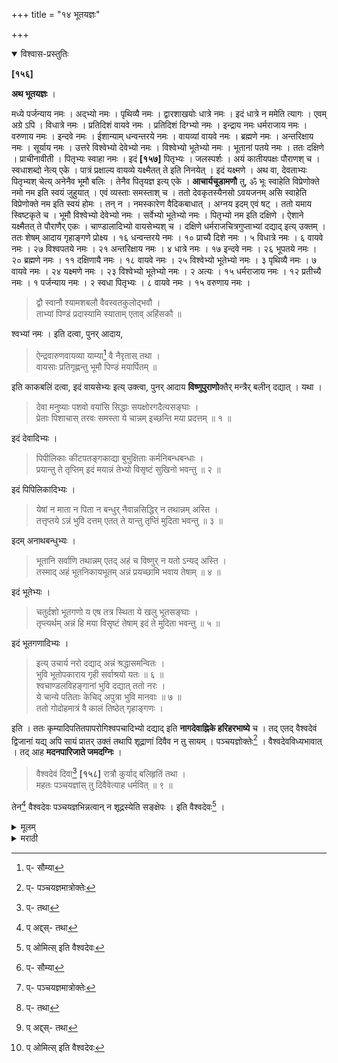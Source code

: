 +++
title = "१४ भूतयज्ञः"

+++


<details open><summary>विश्वास-प्रस्तुतिः</summary>

**[१५६]**

**अथ भूतयज्ञः** ।

मध्ये पर्जन्याय नमः । अद्भ्यो नमः । पृथिव्यै नमः । द्वारशाखयोः धात्रे नमः । इदं धात्रे न ममेति त्यागः । एवम् अग्रे ऽपि । विधात्रे नमः । प्रतिदिशं वायवे नमः । प्रतिदिशं दिग्भ्यो नमः । इन्द्राय नमः धर्मराजाय नमः । वरुणाय नमः । इन्दवे नमः । ईशान्याम् धन्वन्तरये नमः । वायव्यां वायवे नमः । ब्रह्मणे नमः । अन्तरिक्षाय नमः । सूर्याय नमः । उत्तरे विश्वेभ्यो देवेभ्यो नमः । विश्वेभ्यो भूतेभ्यो नमः । भूतानां पतये नमः । ततः दक्षिणे । प्राचीनावीती । पितृभ्यः स्वाहा नमः । इदं **[१५७]** पितृभ्यः । जलस्पर्शः । अयं कातीयपक्षः पौराणश् च । स्वधाशब्दो नेत्य् एके । पात्रं प्रक्षाल्य वायव्ये यक्ष्मैतत् ते इति निनयेत् । इदं यक्ष्मणे । अथ वा, देवताभ्यः पितृभ्यश् चेत्य् अनेनैव भूमौ बलिः । तेनैव पितृयज्ञ इत्य् एके । **आचार्यचूडामणौ** तु, ॐ भूः स्वाहेति विप्रेणोक्ते नमो नम इति स्वयं जुहुयात् । एवं व्यस्ताः समस्ताश् च । ततो देवकृतस्यैनसो ऽवयजनम् असि स्वाहेति विप्रेणोक्ते नम इति स्वयं होमः । तन् न । नमस्कारेण वैदिकबाधात् । अग्नय इदम् एवं षट् । ततो यमाय स्विष्टकृते च । भूमौ विश्वेभ्यो देवेभ्यो नमः । सर्वेभ्यो भूतेभ्यो नमः । पितृभ्यो नम इति दक्षिणे । ऐशाने यक्ष्मैतत् ते पौराणैर् एकः । चाण्डालादिभ्यो वायसेभ्यश् च । दक्षिणे धर्मराजचित्रगुप्ताभ्यां दद्याद् इत्य् उक्तम् । ततः शेषम् आदाय गृहाङ्गणे प्रोक्ष्य । १६ धन्वन्तरये नमः । १० प्राच्यै दिशे नमः । ५ विधात्रे नमः । ६ वायवे नमः । २७ विश्वपतये नमः । २१ अन्तरिक्षाय नमः । ४ धात्रे नमः । १७ इन्दवे नमः । २६ भूपतये नमः । २० ब्रह्मणे नमः । ११ दक्षिणायै नमः । १८ वायवे नमः । २५ विश्वेभ्यो भूतेभ्यो नमः । ३ पृथिव्यै नमः । ७ वायवे नमः । २४ यक्ष्मणे नमः । २३ विश्वेभ्यो भूतेभ्यो नमः । २ अत्यः । १५ धर्मराजाय नमः । १२ प्रतीच्यै नमः । १ पर्जन्याय नमः । २ स्वधा पितृभ्यः । ८ वायवे नमः । १५ वरुणाय नमः । 

> द्वौ स्वानौ श्यामशबलौ वैवस्वतकुलोद्भवौ ।  
ताभ्यां पिण्डं प्रदास्यामि स्याताम् एताव् अहिंसकौ ॥

श्वभ्यां नमः । इति दत्वा, पुनर् आदाय, 

> ऐन्द्रवारुणवायव्या याम्या[^४७] वै नैरृतास् तथा ।  
वायसाः प्रतिगृह्णन्तु भूमौ पिण्डं मयार्पितम् ॥

[^४७]:
     प्- सौम्या

इति काकबलिं दत्वा, इदं वायसेभ्यः इत्य् उक्त्वा, पुनर् आदाय **विष्णुपुराणो**क्तैर् मन्त्रैर् बलीन् दद्यात् । यथा । 

> देवा मनुष्याः पशवो वयांसि सिद्धाः सयक्षोरगदैत्यसङ्घाः ।  
प्रेताः पिशाचास् तरवः समस्ता ये चान्नम् इच्छन्ति मया प्रदत्तम् ॥ १ ॥

इदं देवादिभ्यः । 

> पिपीलिकाः कीटपतङ्गकाद्या बुभुक्षिताः कर्मनिबन्धबन्धाः ।  
प्रयान्तु ते तृप्तिम् इदं मयान्नं तेभ्यो विसृष्टं सुखिनो भवन्तु ॥ २ ॥

इदं पिपिलिकादिभ्यः । 

> येषां न माता न पिता न बन्धुर् नैवान्नसिद्धिर् न तथान्नम् अस्ति ।  
तत्तृप्तये ऽन्नं भुवि दत्तम् एतत् ते यान्तु तृप्तिं मुदिता भवन्तु ॥ ३ ॥

इदम् अनाथबन्धुभ्यः । 

> भूतानि सर्वाणि तथान्नम् एतद् अहं च विष्णुर् न यतो ऽन्यद् अस्ति ।  
तस्माद् अहं भूतनिकायभूतम् अन्नं प्रयच्छामि भवाय तेषाम् ॥ ४ ॥

इदं भूतेभ्यः ।

> चतुर्दशो भूतगणो य एष तत्र स्थिता ये खलु भूतसङ्घाः ।  
तृप्त्यर्थम् अन्नं हि मया विसृष्टं तेषाम् इदं ते मुदिता भवन्तु ॥ ५ ॥

इदं भूतगणादिभ्यः ।

> इत्य् उचार्य नरो दद्याद् अन्नं श्रद्धासमन्वितः ।  
भुवि भूतोपकाराय गृही सर्वाश्रयो यतः ॥ ६ ॥  
श्वचाण्डलविहङ्गानां भुवि दद्यात् ततो नरः ।  
ये चान्ये पतिताः केचिद् अपुत्रा भुवि मानवाः ॥ ७ ॥  
ततो गोदोहमात्रं वै कालं तिष्ठेत् गृहाङ्गणः । 

इति । ततः कृम्यादिपतितपापरोगिश्वपचादिभ्यो दद्याद् इति **नागदेवाह्निके हरिहरभाष्ये** च । तद् एतद् वैश्वदेवं द्विजानां यद्य् अपि सायं प्रातर् उक्तं तथापि शूद्राणां दिवैव न तु सायम् । पञ्चयज्ञोक्तेः[^४८] । वैश्वदेवविध्यभावात् । तद् आह **मदनपारिजाते जमदग्निः** । 

[^४८]:
     प्- पञ्चयज्ञमात्रोक्तेः	

> वैश्वदेवं दिवा[^४९] **[१५८]** रात्रौ कुर्याद् बलिहृतिं तथा ।  
महतः पञ्चयज्ञांस् तु दिवैवेत्याह धर्मवित् ॥ ९ ॥

[^४९]:
     प्- तथा

तेन[^५०] वैश्वदेवः पञ्चयज्ञभिन्नत्वान् न शूद्रस्येति सङ्क्षेपः । इति वैश्वदेवः[^५१] । 

[^५०]:
     प् अद्द्स्- तथा

[^५१]:
     प् ओमित्स् इति वैश्वदेवः
</details>

<details><summary>मूलम्</summary>

**[१५६]**

**अथ भूतयज्ञः** ।

मध्ये पर्जन्याय नमः । अद्भ्यो नमः । पृथिव्यै नमः । द्वारशाखयोः धात्रे नमः । इदं धात्रे न ममेति त्यागः । एवम् अग्रे ऽपि । विधात्रे नमः । प्रतिदिशं वायवे नमः । प्रतिदिशं दिग्भ्यो नमः । इन्द्राय नमः धर्मराजाय नमः । वरुणाय नमः । इन्दवे नमः । ईशान्याम् धन्वन्तरये नमः । वायव्यां वायवे नमः । ब्रह्मणे नमः । अन्तरिक्षाय नमः । सूर्याय नमः । उत्तरे विश्वेभ्यो देवेभ्यो नमः । विश्वेभ्यो भूतेभ्यो नमः । भूतानां पतये नमः । ततः दक्षिणे । प्राचीनावीती । पितृभ्यः स्वाहा नमः । इदं **[१५७]** पितृभ्यः । जलस्पर्शः । अयं कातीयपक्षः पौराणश् च । स्वधाशब्दो नेत्य् <u>एके</u> । पात्रं प्रक्षाल्य वायव्ये यक्ष्मैतत् ते इति निनयेत् । इदं यक्ष्मणे । अथ वा, देवताभ्यः पितृभ्यश् चेत्य् अनेनैव भूमौ बलिः । तेनैव पितृयज्ञ इत्य् <u>एके</u> । **आचार्यचूडामणौ** तु, ॐ भूः स्वाहेति विप्रेणोक्ते नमो नम इति स्वयं जुहुयात् । एवं व्यस्ताः समस्ताश् च । ततो देवकृतस्यैनसो ऽवयजनम् असि स्वाहेति विप्रेणोक्ते नम इति स्वयं होमः । <u>तन् न</u> । नमस्कारेण वैदिकबाधात् । अग्नय इदम् एवं षट् । ततो यमाय स्विष्टकृते च । भूमौ विश्वेभ्यो देवेभ्यो नमः । सर्वेभ्यो भूतेभ्यो नमः । पितृभ्यो नम इति दक्षिणे । ऐशाने यक्ष्मैतत् ते पौराणैर् एकः । चाण्डालादिभ्यो वायसेभ्यश् च । दक्षिणे धर्मराजचित्रगुप्ताभ्यां दद्याद् इत्य् उक्तम् । ततः शेषम् आदाय गृहाङ्गणे प्रोक्ष्य । १६ धन्वन्तरये नमः । १० प्राच्यै दिशे नमः । ५ विधात्रे नमः । ६ वायवे नमः । २७ विश्वपतये नमः । २१ अन्तरिक्षाय नमः । ४ धात्रे नमः । १७ इन्दवे नमः । २६ भूपतये नमः । २० ब्रह्मणे नमः । ११ दक्षिणायै नमः । १८ वायवे नमः । २५ विश्वेभ्यो भूतेभ्यो नमः । ३ पृथिव्यै नमः । ७ वायवे नमः । २४ यक्ष्मणे नमः । २३ विश्वेभ्यो भूतेभ्यो नमः । २ अत्यः । १५ धर्मराजाय नमः । १२ प्रतीच्यै नमः । १ पर्जन्याय नमः । २ स्वधा पितृभ्यः । ८ वायवे नमः । १५ वरुणाय नमः । 

> द्वौ स्वानौ श्यामशबलौ वैवस्वतकुलोद्भवौ ।  
ताभ्यां पिण्डं प्रदास्यामि स्याताम् एताव् अहिंसकौ ॥

श्वभ्यां नमः । इति दत्वा, पुनर् आदाय, 

> ऐन्द्रवारुणवायव्या याम्या[^४७] वै नैरृतास् तथा ।  
वायसाः प्रतिगृह्णन्तु भूमौ पिण्डं मयार्पितम् ॥

[^४७]:
     प्- सौम्या

इति काकबलिं दत्वा, इदं वायसेभ्यः इत्य् उक्त्वा, पुनर् आदाय **विष्णुपुराणो**क्तैर् मन्त्रैर् बलीन् दद्यात् । यथा । 

> देवा मनुष्याः पशवो वयांसि सिद्धाः सयक्षोरगदैत्यसङ्घाः ।  
प्रेताः पिशाचास् तरवः समस्ता ये चान्नम् इच्छन्ति मया प्रदत्तम् ॥ १ ॥

इदं देवादिभ्यः । 

> पिपीलिकाः कीटपतङ्गकाद्या बुभुक्षिताः कर्मनिबन्धबन्धाः ।  
प्रयान्तु ते तृप्तिम् इदं मयान्नं तेभ्यो विसृष्टं सुखिनो भवन्तु ॥ २ ॥

इदं पिपिलिकादिभ्यः । 

> येषां न माता न पिता न बन्धुर् नैवान्नसिद्धिर् न तथान्नम् अस्ति ।  
तत्तृप्तये ऽन्नं भुवि दत्तम् एतत् ते यान्तु तृप्तिं मुदिता भवन्तु ॥ ३ ॥

इदम् अनाथबन्धुभ्यः । 

> भूतानि सर्वाणि तथान्नम् एतद् अहं च विष्णुर् न यतो ऽन्यद् अस्ति ।  
तस्माद् अहं भूतनिकायभूतम् अन्नं प्रयच्छामि भवाय तेषाम् ॥ ४ ॥

इदं भूतेभ्यः ।

> चतुर्दशो भूतगणो य एष तत्र स्थिता ये खलु भूतसङ्घाः ।  
तृप्त्यर्थम् अन्नं हि मया विसृष्टं तेषाम् इदं ते मुदिता भवन्तु ॥ ५ ॥

इदं भूतगणादिभ्यः ।

> इत्य् उचार्य नरो दद्याद् अन्नं श्रद्धासमन्वितः ।  
भुवि भूतोपकाराय गृही सर्वाश्रयो यतः ॥ ६ ॥  
श्वचाण्डलविहङ्गानां भुवि दद्यात् ततो नरः ।  
ये चान्ये पतिताः केचिद् अपुत्रा भुवि मानवाः ॥ ७ ॥  
ततो गोदोहमात्रं वै कालं तिष्ठेत् गृहाङ्गणः । 

इति । ततः कृम्यादिपतितपापरोगिश्वपचादिभ्यो दद्याद् इति **नागदेवाह्निके हरिहरभाष्ये** च । तद् एतद् वैश्वदेवं द्विजानां यद्य् अपि सायं प्रातर् उक्तं तथापि शूद्राणां दिवैव न तु सायम् । पञ्चयज्ञोक्तेः[^४८] । वैश्वदेवविध्यभावात् । तद् आह **मदनपारिजाते जमदग्निः** । 

[^४८]:
     प्- पञ्चयज्ञमात्रोक्तेः	

> वैश्वदेवं दिवा[^४९] **[१५८]** रात्रौ कुर्याद् बलिहृतिं तथा ।  
महतः पञ्चयज्ञांस् तु दिवैवेत्याह धर्मवित् ॥ ९ ॥

[^४९]:
     प्- तथा

तेन[^५०] वैश्वदेवः पञ्चयज्ञभिन्नत्वान् न शूद्रस्येति सङ्क्षेपः । इति वैश्वदेवः[^५१] । 

[^५०]:
     प् अद्द्स्- तथा

[^५१]:
     प् ओमित्स् इति वैश्वदेवः 
</details>

<details><summary>मराठी</summary>

आतां भूतयज्ञ साङ्गतो. 

तो असा की, - भूमीवर मण्डल करून-मध्यभागी, “पर्जन्याय नमः । अन्यो नमः । पृथिव्यै नमः"। मण्डळद्वाराच्या शेवटीं - "धात्रे नमः। विधात्रे नमः"। वायव्येम "वायवे नमः । पूर्वेस - इन्द्राय नमः । दक्षिणेस - धर्मराजाय नमः । पश्चिमेस - वरुणाय नमः । उत्तरेस - इन्दवे नमः । ईशान्येस - धन्वन्तरये नमः । वायव्येस - वायवे नमः । ब्रह्मणे नमः। अन्तरिक्षाय नमः । सूर्याय नमः" । उत्तरेस - विश्वेभ्यो देवेभ्यो नमः । विश्वेभ्यो भूतेभ्यो नमः । भूतानां पतये नमः । नन्तर, अपसव्य करून, दक्षिणेस "पितृभ्यः स्वधा नमः । इदं पितृभ्यः" ह्मणून त्याग करून, उदकम्पर्श करावा. हा का तीय व पौराणपक्ष आहे. “ येथे पितृयज्ञात स्वधाशब्द नसावा, '' असे कित्येक पणतात. नन्तर, होमद्रव्याचें पात्र धुवून, वायव्येस ते उदक - "यक्ष्मैतत्ते नमः" । ह्मणून मोडावेम्. " इदं यक्ष्मणे" अमा त्याग ह्मणावा. किंवा 

> देवताभ्यः पितृभ्यश्च महायोगिभ्य एव च ॥  
नमः स्वाहायै स्वधायै नित्यमेव नमो नमः ॥ १ ॥ 

या मन्त्रा नेच भूमीवर बलि द्यावा; ह्मणजे त्यानेच पितृयज्ञ होतो, " असे कित्येक लणतात. आचार्यचूडामणीन्त,-" ॐ भूः स्वाहा' असें ब्राह्मणाने पटल्यावर, शूद्रानें “नमो नमः" पणून आपण होम करावा. असाच व्यस्त, व ममस्त व्याहृति ब्राह्मणाकरवी मणवन, आपण पूर्ववत् होम करावा. नन्तर - "देवकृतस्यैनसोवयजनमसि स्वाहा” हा मन्त्र ब्राह्मणाने झटल्यावर- "नमः ह्मणून आपण होम करावा" असें माङ्गितले आहे. ते योग्य नाहीम्; कारण, शूद्राम्म नमः मन्त्रविधानाने वैदिकमन्त्र बाधित आहे. नन्तर “अग्नये इदं" असे ६ नन्तर यमाय स्विष्टकृते व भूमीवर, विश्वेभ्यो देवेभ्यः । सर्वेभ्यो भूतेभ्यो नमः । पितृभ्यो नमः । ह्मणून दक्षिणेम, इशान्यम यक्ष्मतत्त ह्मणून उदकनिनयन करुन. पौराणमन्त्रान्नी आहात द्यावी. व नाण्डालादिकाम्म आणि वायमाम्म बलि द्यावा. ". क्षिणेस धर्मराज व चित्रगुप्ताम बलि द्यावे," अमें साङ्गितले आहे. नन्तर हुतशेषान्न ग्रहण करून, गृहाङ्गणाम्त भृमि प्रोक्षन, तथं - “धन्वन्तरये १६ प्राच्यै दिशे १० विधात्रे ५ वायव्ये ६ उदीच्यै १३ सूर्याय २२ इन्द्राय १४ वायवे  विश्वपतये २७ अन्तरिक्षाय २१ धात्र ४ इन्दव १७ भूपतये २६ ब्रह्मणे २० दक्षिणाय ११ वायम्व १२ विश्वेभ्यो भूतेभ्यः २५ पृथिव्य ३ वायवे ७ वायवे २४ यक्ष्मणे १९ विश्वेभ्यो भूतेभ्यः २३ अद्भयः २ धर्मराजाय १५ प्रतीच्य १२ पर्जन्याय १ स्वधा पितृभ्यः २ वायवे नमः पितृभ्यः ८ वरुणाय १५" 

नन्तर-

> द्वौ श्वानौ श्यामशबलौ वैवस्वतकुलोद्भवो ॥  
ताभ्यो पिण्डं प्रदास्यामि स्यातामेतावहिंसको ॥ १ ॥  
श्वभ्यां नमः ॥ 

मणून श्वानबालि देऊन, पुनः अन्न घेऊन, 

> ऐन्द्रवारुणवायव्या सौम्या वै नैर्ऋतास्तथा ।  
वायसाः प्रतिगृह्णन्तु भूमौ पिण्डं मयार्पितम् ॥ १ ॥ 

आणून काकबलि देऊन, इदं वायसेभ्यः मणून त्याग करावा. पुनः अन्न घेऊन विष्णुपुराणोक्त, मन्त्रान्नी बलि द्यावे. ते मन्त्र 

> देवा मनुष्याः पशवो वयांसि सिद्धाः सयक्षोरगदैत्यसङ्घाः ॥  
प्रेताः पिशाचास्तरवः समस्ता ये चाममिच्छन्ति मया प्रदत्तम् ॥ १ ॥ 

ह्मणून बलिदेऊन,इदं देवादिभ्यः असा त्याग ह्मणावा. 

> पिपीलिकाः कीटपतङ्गकाद्या बुभुक्षिताः कर्मनिबन्धबद्धाः ॥  
प्रयान्तु ते तृप्तिमिदं मयान्नं तेभ्यो विसृष्टं सुखिनो भवन्तु ॥ २ ॥

म्हणून, बलि देउन, इदं पीपिलिकादि भ्यः ह्मणून त्याग करावा. 

> येषां न माता न पिता न बन्धुर्नैवान्नसिद्धिर्न तथान्नमस्ति ।  
तत्तृप्तयेऽन्नं भुवि दत्तमेतत्ते यान्तु तृप्तिं मुदिता भवन्तु॥ ३ ॥

ह्मणून, बलि देऊन, इदमनाथवम्. धुभ्यः ह्मणून त्याग करावा. 

> भूतानि सर्वाणि तथान्नमेतदहं च विष्णुर्न यतोऽन्यदस्ति ॥  
तस्मादहं भूतनिकायभूतमन्नं प्रयच्छामि भवाय तेषां ॥ ४ ॥ 

ह्मणून बलि देउन,इदं भूते भ्यः असा त्याग ह्मणावा. 

> चतुर्दशो भूतगणो य एष तत्र स्थिता ये खलु भूतसङ्घाः ॥  
तृप्त्यर्थमन्नं हि मया विसृष्टं तेषामिदं ते मुदिता भवन्तु ॥ ५ ॥

ह्मणून, बलि देऊन इदं भूतग णादिभ्यः असा त्याग ह्मणावा. कारण, प्राणिमात्रांवर उपकार करण्याकरितां आपण गृहस्थाश्रम घेतला आहे, व गृहस्थ सर्वांला आश्रयभूत आहे. नन्तर कुत्रे, चाण्डाळ, पक्षी, याम्स भूमीवर अन्न द्यावे, व अन्य जे अपुत्र असून मरण पावले असतील व पतित असतील त्यांसहि द्यावे. नन्तर " गायीची धार काढण्याच्या वेळाइतकें अङ्गणाम्त राहून अतिथीची वाट पहावी, " असे साङ्गितले आहे. "नन्तर कृम्यादि पतित, पापरोगी, श्वपच इत्यादिकाम्स अन्न द्यावेम्, '' असें नागदेवकृत आह्निकाम्त व हरिहरभाष्याम्त साङ्गितले आहे. असाच हा वैश्वदेव जरी ब्राह्मणाम्स सायङ्काली व प्रातःकाली निर निराळा करण्यास साङ्गितला आहे, तथापि शूद्राम्स दिवसाच करण्यास विहित आहे, सायङ्काली नाहीम्; कारण, शूद्राम्स वैश्वदेव करण्याचा विधि नसून, केवल पञ्चमहा यज्ञ मात्र करण्यास अधिकार आहे, व रात्री पञ्चमहायज्ञ होत नाहीत. हेच मदनपारि जाताम्त जमदग्नीने साङ्गितले आहे. तें-" रात्रीं वैश्वदेव व बलिहरण करावेम्. पञ्चम हायज्ञ दिवसासच करावे, असे धर्मवेत्ते साङ्गतात." यावरून, रात्री केवल वैश्वदेवच होतो तो पञ्चयज्ञाहून भिन्न असल्यावरून शूद्रास विहित नाही. 

हे सङ्क्षेपतः वर्णिले आहे. 
इति वैश्वदेवः ॥ 
</details>